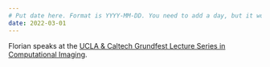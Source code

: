 ```yaml
---
# Put date here. Format is YYYY-MM-DD. You need to add a day, but it won't display.
date: 2022-03-01
---
```

Florian speaks at the [UCLA & Caltech Grundfest Lecture Series in Computational Imaging](https://visual.ee.ucla.edu/web_series/).